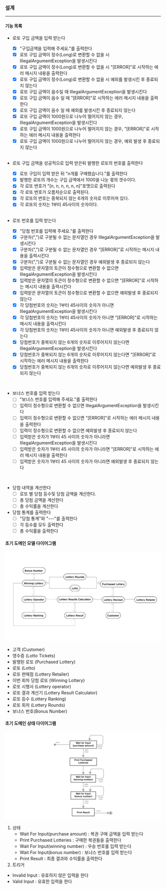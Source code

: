 
### 설계

---
#### 기능 목록 
- 로또 구입 금액을 입력 받는다 
  - [X] "구입금액을 입력해 주세요."를 출력한다 
  - [X] 로또 구입 금액이 정수(Long)로 변환할 수 없을 시 IllegalArgumentException을 발생시킨다
  - [X] 로또 구입 금액이 정수(Long)로 변환할 수 없을 시 "[ERROR]"로 시작하는 에러 메시지 내용을 출력한다
  - [X] 로또 구입 금액이 정수(Long)로 변환할 수 없을 시 예외를 발생시킨 후 종료되지 않는다
  - [X] 로또 구입 금액이 음수일 때 IllegalArgumentException을 발생시킨다
  - [X] 로또 구입 금액이 음수 일 때 "[ERROR]"로 시작하는 에러 메시지 내용을 출력한다
  - [X] 로또 구입 금액이 음수 일 때 예외를 발생시킨 후 종료되지 않는다
  - [X] 로또 구입 금액이 1000원으로 나누어 떨어지지 않는 경우, IllegalArgumentException을 발생시킨다
  - [X] 로또 구입 금액이 1000원으로 나누어 떨어지지 않는 경우, "[ERROR]"로 시작하는 에러 메시지 내용을 출력한다
  - [X] 로또 구입 금액이 1000원으로 나누어 떨어지지 않는 경우, 예외 발생 후 종료되지 않는다
  
  <br/>
  
- 로또 구입 금액을 성공적으로 입력 받은뒤 발행한 로또의 번호를 출력한다
  - [X] 로또 구입이 입력 받은 뒤 "n개를 구매했습니다."를 출력한다  
  - [X] 발행한 로또의 개수는 구입 금액에서 1000을 나눈 몫의 갯수이다.
  - [X] 각 로또 번호가 "[n, n, n, n, n, n]"포맷으로 출력된다
  - [X] 각 로또 번호가 오름차순으로 출력된다.
  - [X] 각 로또의 번호는 중복되지 않는 6개의 숫자로 이루어져 있다.
  - [X] 각 로또의 숫자는 1부터 45사이의 숫자이다.
  
  <br/>
  
- 로또 번호를 입력 받는다
  - [X] "당첨 번호를 입력해 주세요."를 출력한다 
  - [X] 구분자(",")로 구분될 수 없는 문자열인 경우 IllegalArgumentException을 발생시킨다
  - [X] 구분자(",")로 구분될 수 없는 문자열인 경우 "[ERROR]"로 시작하는 메시지 내용을 출력시킨다
  - [X] 구분자(",")로 구분될 수 없는 문자열인 경우 예외발생 후 종료되지 않는다
  - [X] 입력받은 문자열의 토큰이 정수형으로 변환할 수 없으면 IllegalArgumentException을 발생시킨다
  - [X] 입력받은 문자열의 토큰이 정수형으로 변환할 수 없으면 "[ERROR]"로 시작하는 메시지 내용을 출력시킨다
  - [X] 입력받은 문자열의 토큰이 정수형으로 변환할 수 없으면 예외발생 후 종료되지 않는다
  - [X] 각 당첨번호의 숫자는 1부터 45사이의 숫자가 아니면 IllegalArgumentException을 발생시킨다
  - [X] 각 당첨번호의 숫자는 1부터 45사이의 숫자가 아니면 "[ERROR]"로 시작하는 메시지 내용을 출력시킨다
  - [X] 각 당첨번호의 숫자는 1부터 45사이의 숫자가 아니면 예외발생 후 종료되지 않는다
  - [X] 당첨번호가 중복되지 않는 6개의 숫자로 이루어지지 않는다면 IllegalArgumentException을 발생시킨다
  - [X] 당첨번호가 중복되지 않는 6개의 숫자로 이루어지지 않는다면 "[ERROR]"로 시작하는 에러 메시지 내용을 출력한다
  - [X] 당첨번호가 중복되지 않는 6개의 숫자로 이루어지지 않는다면 예외발생 후 종료되지 않는다

<br/>

- 보너스 번호를 입력 받는다
  - [ ] "보너스 번호를 입력해 주세요."를 출력한다 
  - [ ] 입력이 정수형으로 변환할 수 없으면 IllegalArgumentException을 발생시킨다
  - [ ] 입력이 정수형으로 변환할 수 없으면 "[ERROR]"로 시작하는 에러 메시지 내용을 출력한다
  - [ ] 입력이 정수형으로 변환할 수 없으면 예외발생 후 종료되지 않는다
  - [ ] 입력받은 숫자가 1부터 45 사이의 숫자가 아니라면 IllegalArgumentException을 발생시킨다
  - [ ] 입력받은 숫자가 1부터 45 사이의 숫자가 아니라면 "[ERROR]"로 시작하는 에러 메시지 내용을 출력한다
  - [ ] 입력받은 숫자가 1부터 45 사이의 숫자가 아니라면 예외발생 후 종료되지 않는다

<br/>

- 당첨 내역을 계산한다
  - [ ] 로또 별 당첨 등수및 당첨 금액을 계산한다. 
  - [ ] 총 당첨 금액을 계산한다
  - [ ] 총 수익률을 계산한다
  
- 당첨 통계를 출력한다 
  - [ ] "당첨 통계"와 "---"를 출력한다
  - [ ] 각 등수를 모두 출력한다 
  - [ ] 총 수익률을 출력한다 

#### 초기 도메인 모델 다이어그램

![DomainModel](./image/DomainModel.png)

* 고객 (Customer)
* 영수증 (Lotto Tickets)
* 발행된 로또 (Purchased Lottery)
* 로또 (Lotto)
* 로또 판매점 (Lottery Retailer)
* 이번 회차 당첨 로또 (Winning Lottery)
* 로또 시행사 (Lottery operator)
* 로또 결과 계산기 (Lottery Result Calculator)
* 로또 등수 (Lottery Ranking)
* 로또 회차 (Lottery Rounds)
* 보너스 번호(Bonus Number)

#### 초기 도메인 상태 다이어그램 

![DomainStateModel](./image/DomainStateModel.png)

1. 상태 
   * Wait For Input(purchase amount) : 복권 구매 금액을 입력 받는다
   * Print Purchased Lotteries : 구매한 복권들을 출력한다
   * Wait For Input(winning number) : 우승 번호를 입력 받는다
   * Wait For Input(bonus number) : 보너스 번호를 입력 받는다
   * Print Result : 최종 결과와 수익률을 출력한다
2. 트리거
  * Invalid Input : 유효하지 않은 입력을 한다 
  * Valid Input : 유효한 입력을 한다